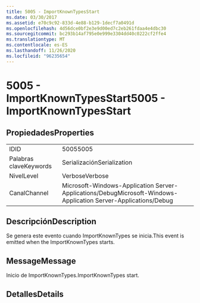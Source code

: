 ```yaml
---
title: 5005 - ImportKnownTypesStart
ms.date: 03/30/2017
ms.assetid: e70c9c92-833d-4e88-b129-1decf7a0491d
ms.openlocfilehash: 4d56dce0bf2e3e9d00ed7c2eb261fdaa4e4dbc30
ms.sourcegitcommit: bc293b14af795e0e999e3304dd40c0222cf2ffe4
ms.translationtype: MT
ms.contentlocale: es-ES
ms.lasthandoff: 11/26/2020
ms.locfileid: "96235654"
---
```

# <a name="5005---importknowntypesstart"></a><span data-ttu-id="fb781-102">5005 - ImportKnownTypesStart</span><span class="sxs-lookup"><span data-stu-id="fb781-102">5005 - ImportKnownTypesStart</span></span>

## <a name="properties"></a><span data-ttu-id="fb781-103">Propiedades</span><span class="sxs-lookup"><span data-stu-id="fb781-103">Properties</span></span>  
  
|||  
|-|-|  
|<span data-ttu-id="fb781-104">ID</span><span class="sxs-lookup"><span data-stu-id="fb781-104">ID</span></span>|<span data-ttu-id="fb781-105">5005</span><span class="sxs-lookup"><span data-stu-id="fb781-105">5005</span></span>|  
|<span data-ttu-id="fb781-106">Palabras clave</span><span class="sxs-lookup"><span data-stu-id="fb781-106">Keywords</span></span>|<span data-ttu-id="fb781-107">Serialización</span><span class="sxs-lookup"><span data-stu-id="fb781-107">Serialization</span></span>|  
|<span data-ttu-id="fb781-108">Nivel</span><span class="sxs-lookup"><span data-stu-id="fb781-108">Level</span></span>|<span data-ttu-id="fb781-109">Verbose</span><span class="sxs-lookup"><span data-stu-id="fb781-109">Verbose</span></span>|  
|<span data-ttu-id="fb781-110">Canal</span><span class="sxs-lookup"><span data-stu-id="fb781-110">Channel</span></span>|<span data-ttu-id="fb781-111">Microsoft-Windows-Application Server-Applications/Debug</span><span class="sxs-lookup"><span data-stu-id="fb781-111">Microsoft-Windows-Application Server-Applications/Debug</span></span>|  
  
## <a name="description"></a><span data-ttu-id="fb781-112">Descripción</span><span class="sxs-lookup"><span data-stu-id="fb781-112">Description</span></span>  

 <span data-ttu-id="fb781-113">Se genera este evento cuando ImportKnownTypes se inicia.</span><span class="sxs-lookup"><span data-stu-id="fb781-113">This event is emitted when the ImportKnownTypes starts.</span></span>  
  
## <a name="message"></a><span data-ttu-id="fb781-114">Message</span><span class="sxs-lookup"><span data-stu-id="fb781-114">Message</span></span>  

 <span data-ttu-id="fb781-115">Inicio de ImportKnownTypes.</span><span class="sxs-lookup"><span data-stu-id="fb781-115">ImportKnownTypes start.</span></span>  
  
## <a name="details"></a><span data-ttu-id="fb781-116">Detalles</span><span class="sxs-lookup"><span data-stu-id="fb781-116">Details</span></span>
